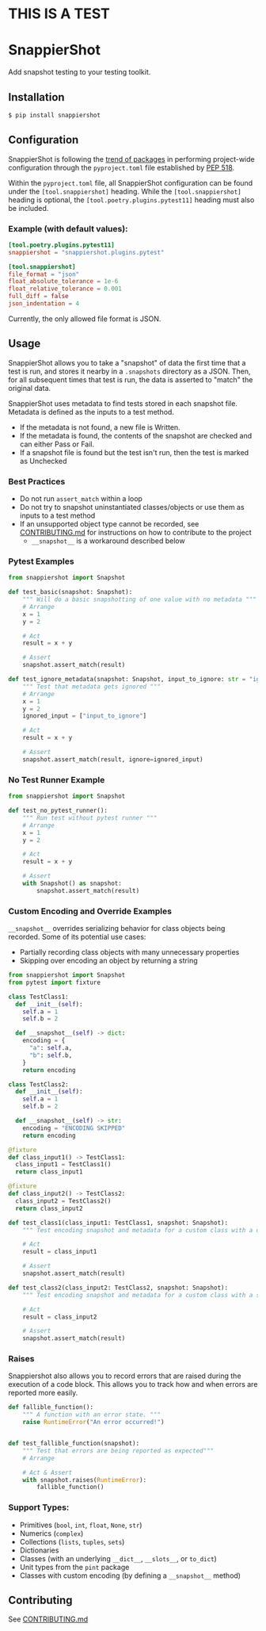 # THIS IS A TEST

# SnappierShot
Add snapshot testing to your testing toolkit.

## Installation
```bash
$ pip install snappiershot
```

## Configuration
SnappierShot is following the [trend of packages](https://github.com/carlosperate/awesome-pyproject/)
in performing project-wide configuration through the `pyproject.toml` file established by
[PEP 518](https://www.python.org/dev/peps/pep-0518/).

Within the `pyproject.toml` file, all SnappierShot configuration can be found under the
`[tool.snappiershot]` heading. While the `[tool.snappiershot]` heading is optional, the
`[tool.poetry.plugins.pytest11]` heading must also be included.

### Example (with default values):
```toml
[tool.poetry.plugins.pytest11]
snappiershot = "snappiershot.plugins.pytest"

[tool.snappiershot]
file_format = "json"
float_absolute_tolerance = 1e-6
float_relative_tolerance = 0.001
full_diff = false
json_indentation = 4
```

Currently, the only allowed file format is JSON.

## Usage

SnappierShot allows you to take a "snapshot" of data the first time that a test
  is run, and stores it nearby in a `.snapshots` directory as a JSON. Then, for all
  subsequent times that test is run, the data is asserted to "match" the original
  data.

SnappierShot uses metadata to find tests stored in each snapshot file. Metadata is
  defined as the inputs to a test method.
* If the metadata is not found, a new file is Written.
* If the metadata is found, the contents of the snapshot are checked and can either Pass or Fail.
* If a snapshot file is found but the test isn't run, then the test is marked as Unchecked

### Best Practices
* Do not run `assert_match` within a loop
* Do not try to snapshot uninstantiated classes/objects or use them as inputs to a test method
* If an unsupported object type cannot be recorded, see [CONTRIBUTING.md](CONTRIBUTING.md) for instructions on how
  to contribute to the project
  * `__snapshot__` is a workaround described below


### Pytest Examples
```python
from snappiershot import Snapshot

def test_basic(snapshot: Snapshot):
    """ Will do a basic snapshotting of one value with no metadata """
    # Arrange
    x = 1
    y = 2

    # Act
    result = x + y

    # Assert
    snapshot.assert_match(result)

def test_ignore_metadata(snapshot: Snapshot, input_to_ignore: str = "ignore me"):
    """ Test that metadata gets ignored """
    # Arrange
    x = 1
    y = 2
    ignored_input = ["input_to_ignore"]

    # Act
    result = x + y

    # Assert
    snapshot.assert_match(result, ignore=ignored_input)
```

### No Test Runner Example
```python
from snappiershot import Snapshot

def test_no_pytest_runner():
    """ Run test without pytest runner """
    # Arrange
    x = 1
    y = 2

    # Act
    result = x + y

    # Assert
    with Snapshot() as snapshot:
        snapshot.assert_match(result)
```

### Custom Encoding and Override Examples
`__snapshot__` overrides serializing behavior for class objects being recorded. Some of its potential use cases:
  * Partially recording class objects with many unnecessary properties
  * Skipping over encoding an object by returning a string

```python
from snappiershot import Snapshot
from pytest import fixture

class TestClass1:
  def __init__(self):
    self.a = 1
    self.b = 2

  def __snapshot__(self) -> dict:
    encoding = {
      "a": self.a,
      "b": self.b,
    }
    return encoding

class TestClass2:
  def __init__(self):
    self.a = 1
    self.b = 2

  def __snapshot__(self) -> str:
    encoding = "ENCODING SKIPPED"
    return encoding

@fixture
def class_input1() -> TestClass1:
  class_input1 = TestClass1()
  return class_input1

@fixture
def class_input2() -> TestClass2:
  class_input2 = TestClass2()
  return class_input2

def test_class1(class_input1: TestClass1, snapshot: Snapshot):
    """ Test encoding snapshot and metadata for a custom class with a dictionary override"""

    # Act
    result = class_input1

    # Assert
    snapshot.assert_match(result)

def test_class2(class_input2: TestClass2, snapshot: Snapshot):
    """ Test encoding snapshot and metadata for a custom class with a string override """

    # Act
    result = class_input2

    # Assert
    snapshot.assert_match(result)
```


### Raises
Snappiershot also allows you to record errors that are raised during
  the execution of a code block. This allows you to track how and when errors
  are reported more easily.

```python
def fallible_function():
    """ A function with an error state. """
    raise RuntimeError("An error occurred!")


def test_fallible_function(snapshot):
    """ Test that errors are being reported as expected"""
    # Arrange

    # Act & Assert
    with snapshot.raises(RuntimeError):
        fallible_function()
```

### Support Types:
  * Primitives (`bool`, `int`, `float`, `None`, `str`)
  * Numerics (`complex`)
  * Collections (`lists`, `tuples`, `sets`)
  * Dictionaries
  * Classes (with an underlying `__dict__`, `__slots__`, or `to_dict`)
  * Unit types from the `pint` package
  * Classes with custom encoding (by defining a `__snapshot__` method)

## Contributing
See [CONTRIBUTING.md](CONTRIBUTING.md)
